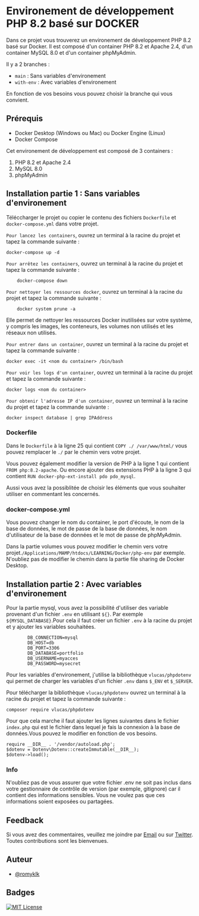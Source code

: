 # Environement de développement PHP 8.2 basé sur DOCKER

Dans ce projet vous trouverez un environement de développement PHP 8.2 basé sur Docker. Il est composé d'un container PHP 8.2 et Apache 2.4, d'un container MySQL 8.0 et d'un container phpMyAdmin.

Il y a 2 branches :
- `main` : Sans variables d'environement
- `with-env` : Avec variables d'environement

En fonction de vos besoins vous pouvez choisir la branche qui vous convient.


## Prérequis

- Docker Desktop (Windows ou Mac) ou Docker Engine (Linux)
- Docker Compose

Cet environement de développement est composé de 3 containers :
1. PHP 8.2 et Apache 2.4
2. MySQL 8.0
3. phpMyAdmin


## Installation partie 1 : Sans variables d'environement

Téléccharger le projet ou copier le contenu des fichiers `Dockerfile` et `docker-compose.yml` dans votre projet. 

`Pour lancez les containers`, ouvrez un terminal à la racine du projet et tapez la commande suivante :

    docker-compose up -d

`Pour arrêtez les containers`, ouvrez un terminal à la racine du projet et tapez la commande suivante :
    
        docker-compose down

`Pour nettoyer les ressources docker`, ouvrez un terminal à la racine du projet et tapez la commande suivante :
    
        docker system prune -a

Elle permet de nettoyer les ressources Docker inutilisées sur votre système, y compris les images, les conteneurs, les volumes non utilisés et les réseaux non utilisés.


`Pour entrer dans un container`, ouvrez un terminal à la racine du projet et tapez la commande suivante :

    docker exec -it <nom du container> /bin/bash

`Pour voir les logs d'un container`, ouvrez un terminal à la racine du projet et tapez la commande suivante :

    docker logs <nom du container>

`Pour obtenir l'adresse IP d'un container`, ouvrez un terminal à la racine du projet et tapez la commande suivante :

    docker inspect database | grep IPAddress








### Dockerfile

Dans le `Dockerfile` à la ligne 25 qui contient `COPY ./ /var/www/html/` vous pouvez remplacer le `./` par le chemin vers votre projet.

Vous pouvez également modifier la version de PHP à la ligne 1 qui contient `FROM php:8.2-apache`. Ou encore ajouter des extensions PHP à la ligne 3 qui contient `RUN docker-php-ext-install pdo pdo_mysql`.

Aussi vous avez la possiblitée de choisir les éléments que vous souhaiter utiliser en commentant les concernés.

### docker-compose.yml

Vous pouvez changer le nom du container, le port d'écoute, le nom de la base de données, le mot de passe de la base de données, le nom d'utilisateur de la base de données et le mot de passe de phpMyAdmin.

Dans la partie volumes vous pouvez modifier le chemin vers votre projet.`/Applications/MAMP/htdocs/LEARNING/Docker/php-env` par exemple. N'oubliez pas de modifier le chemin dans la partie file sharing de Docker Desktop.


## Installation partie 2 : Avec variables d'environement

Pour la partie mysql, vous avez la possibilité d'utiliser des variable provenant d'un fichier `.env` en utilisant `${}`. Par exemple `${MYSQL_DATABASE}`.Pour cela il faut créer un fichier `.env` à la racine du projet et y ajouter les variables souhaitées. 

            DB_CONNECTION=mysql
            DB_HOST=db
            DB_PORT=3306
            DB_DATABASE=portfolio
            DB_USERNAME=myacces
            DB_PASSWORD=mysecret


Pour les variables d'environement, j'utilise la bibliothèque `vlucas/phpdotenv` qui permet de charger les variables d'un fichier `.env` dans `$_ENV` et `$_SERVER`. 


Pour télécharger la bibliothèque `vlucas/phpdotenv` ouvrez un terminal à la racine du projet et tapez la commande suivante :

    composer require vlucas/phpdotenv




Pour que cela marche  il faut ajouter les lignes suivantes dans le fichier `index.php` qui est le fichier dans lequel je fais la connexion à la base de données.Vous pouvez le modifier en fonction de vos besoins.

    require __DIR__ . '/vendor/autoload.php';
    $dotenv = Dotenv\Dotenv::createImmutable(__DIR__);
    $dotenv->load();



### Info 

N'oubliez pas de vous assurer que votre fichier .env ne soit pas inclus dans votre gestionnaire de contrôle de version (par exemple, gitignore) car il contient des informations sensibles. Vous ne voulez pas que ces informations soient exposées ou partagées.



## Feedback

Si vous avez des commentaires, veuillez me joindre par  [Email](mailto:romyklk2210@gmail.com) ou sur [Twitter](https://twitter.com/romyklk). Toutes contributions sont les bienvenues.


## Auteur

- [@romyklk](https://github.com/romyklk)


## Badges



[![MIT License](https://img.shields.io/badge/License-MIT-green.svg)](https://choosealicense.com/licenses/mit/)

